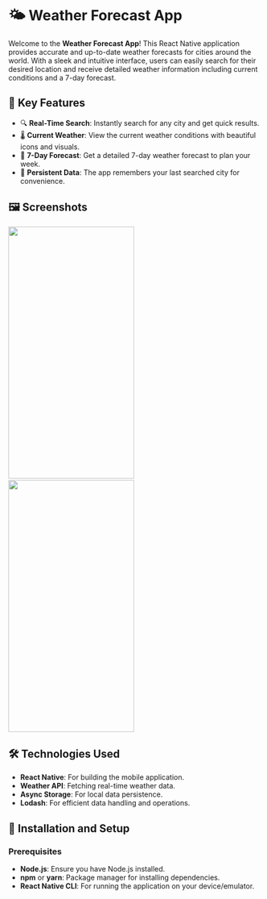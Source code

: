 # 🌤️ Weather Forecast App

Welcome to the **Weather Forecast App**! This React Native application provides accurate and up-to-date weather forecasts for cities around the world. With a sleek and intuitive interface, users can easily search for their desired location and receive detailed weather information including current conditions and a 7-day forecast.

## 🚀 Key Features

- 🔍 **Real-Time Search**: Instantly search for any city and get quick results.
- 🌡️ **Current Weather**: View the current weather conditions with beautiful icons and visuals.
- 📅 **7-Day Forecast**: Get a detailed 7-day weather forecast to plan your week.
- 💾 **Persistent Data**: The app remembers your last searched city for convenience.

## 🖼️ Screenshots

<img src="https://github.com/Nilupul6/React-Native-Expo-Weather-Mobile-App/assets/152468856/b70edfcf-a868-4333-8d7f-39ff63813fa3" width="250" height="500" />&nbsp;&nbsp;&nbsp;&nbsp;&nbsp;&nbsp;&nbsp;&nbsp;
<img src="https://github.com/Nilupul6/React-Native-Expo-Weather-Mobile-App/assets/152468856/7071f2f6-9112-4b55-992e-0de1e193a03d" width="250" height="500"/>


## 🛠️ Technologies Used

- **React Native**: For building the mobile application.
- **Weather API**: Fetching real-time weather data.
- **Async Storage**: For local data persistence.
- **Lodash**: For efficient data handling and operations.

## 📝 Installation and Setup

### Prerequisites

- **Node.js**: Ensure you have Node.js installed.
- **npm** or **yarn**: Package manager for installing dependencies.
- **React Native CLI**: For running the application on your device/emulator.

